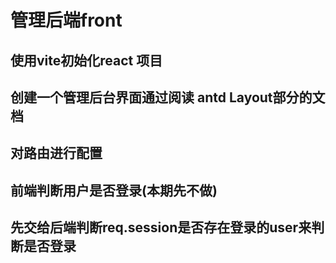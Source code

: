 # 管理后端front

## 使用vite初始化react 项目


## 创建一个管理后台界面通过阅读 antd Layout部分的文档

## 对路由进行配置


## 前端判断用户是否登录(本期先不做)

## 先交给后端判断req.session是否存在登录的user来判断是否登录

